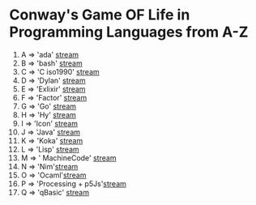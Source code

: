 # Conway's Game OF Life in Programming Languages from A-Z

1.  A => 'ada' [stream](https://youtu.be/hNiIrmFF-fM)
2.  B => 'bash' [stream](https://youtu.be/_9ar23U2InQ)
3.  C => 'C iso1990' [stream](https://youtu.be/KpOGovill-0)
4.  D => 'Dylan' [stream](https://youtu.be/DMO4o3nrRRM)
5.  E => 'Exlixir' [stream](https://youtu.be/DMO4o3nrRRM)
6.  F => 'Factor' [stream](https://youtu.be/u39XBXxo-b8)
7.  G => 'Go' [stream](https://youtu.be/1So88bm9JtA)
7.  H => 'Hy' [stream](https://youtu.be/RCcMudBsDAY)
8.  I => 'Icon' [stream](https://youtu.be/kwL-8qFN83c)
9.  J => 'Java' [stream](https://youtu.be/jGSJ96-W98M)
10. K => 'Koka' [stream](https://youtu.be/hpxq6p0j7CQ)
11. L => 'Lisp' [stream]()
12. M => ' MachineCode' [stream](https://youtu.be/XtYlKV3-rFU)
13. N => 'Nim'[stream](https://youtu.be/t7gYFAzFEXc)
14. O => 'Ocaml'[stream](https://youtu.be/4jxJkVTiJbg)
15. P => 'Processing + p5Js'[stream](https://youtu.be/mkANVuVGwGg)
16. Q => 'qBasic' [stream]()